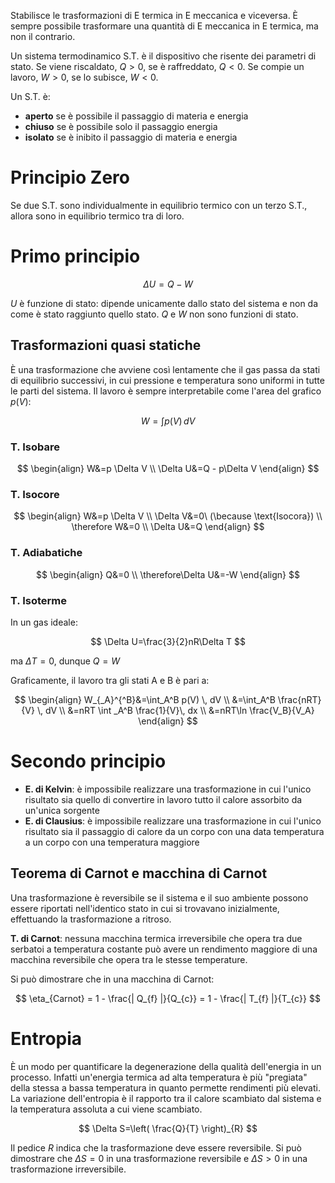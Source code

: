 Stabilisce le trasformazioni di E termica in E meccanica e viceversa.
È sempre possibile trasformare una quantità di E meccanica in E termica, ma non il contrario.

Un sistema termodinamico S.T. è il dispositivo che risente dei parametri di stato. 
Se viene riscaldato, $Q \gt 0$, se è raffreddato, $Q \lt 0$.
Se compie un lavoro, $W \gt 0$, se lo subisce, $W \lt 0$.

Un S.T. è:
- __aperto__ se è possibile il passaggio di materia e energia
- __chiuso__ se è possibile solo il passaggio energia
- __isolato__ se è inibito il passaggio di materia e energia

# Principio Zero
Se due S.T. sono individualmente in equilibrio termico con un terzo S.T., allora sono in equilibrio termico tra di loro.

# Primo principio
$$
\Delta U = Q - W
$$

$U$ è funzione di stato: dipende unicamente dallo stato del sistema e non da come è stato raggiunto quello stato.
$Q$ e $W$ non sono funzioni di stato.

## Trasformazioni quasi statiche
È una trasformazione che avviene così lentamente che il gas passa da stati di equilibrio successivi, in cui pressione e temperatura sono uniformi in tutte le parti del sistema.
Il lavoro è sempre interpretabile come l'area del grafico $p(V)$:

$$
W=\int p(V) \, dV  
$$
### T. Isobare
$$
\begin{align}
W&=p \Delta V  \\
\Delta U&=Q - p\Delta V
\end{align}
$$

### T. Isocore
$$
\begin{align}
W&=p \Delta V  \\
\Delta V&=0\ (\because \text{Isocora}) \\
\therefore W&=0 \\
\Delta U&=Q
\end{align}
$$

### T. Adiabatiche
$$
\begin{align}
Q&=0 \\
\therefore\Delta U&=-W
\end{align}
$$

### T. Isoterme
In un gas ideale:

$$
\Delta U=\frac{3}{2}nR\Delta T
$$

ma $\Delta T = 0$, dunque $Q=W$

Graficamente, il lavoro tra gli stati A e B è pari a:

$$
\begin{align}
W_{_A}^{^B}&=\int_A^B p(V) \, dV \\
&=\int_A^B \frac{nRT}{V} \, dV \\
&=nRT \int _A^B \frac{1}{V}\, dx \\
&=nRT\ln \frac{V_B}{V_A}  
\end{align}
$$

# Secondo principio
- **E. di Kelvin**: è impossibile realizzare una trasformazione in cui l'unico risultato sia quello di convertire in lavoro tutto il calore assorbito da un'unica sorgente
- **E. di Clausius**: è impossibile realizzare una trasformazione in cui l'unico risultato sia il passaggio di calore da un corpo con una data temperatura a un corpo con una temperatura maggiore

## Teorema di Carnot e macchina di Carnot
Una trasformazione è reversibile se il sistema e il suo ambiente possono essere riportati nell'identico stato in cui si trovavano inizialmente, effettuando la trasformazione a ritroso.

**T. di Carnot**: nessuna macchina termica irreversibile che opera tra due serbatoi a temperatura costante può avere un rendimento maggiore di una macchina reversibile che opera tra le stesse temperature.

Si può dimostrare che in una macchina di Carnot: 

$$
\eta_{Carnot} = 1 - \frac{| Q_{f} |}{Q_{c}} = 1 - \frac{| T_{f} |}{T_{c}}
$$

# Entropia
È un modo per quantificare la degenerazione della qualità dell'energia in un processo. Infatti un'energia termica ad alta temperatura è più "pregiata" della stessa a bassa temperatura in quanto permette rendimenti più elevati.
La variazione dell'entropia è il rapporto tra il calore scambiato dal sistema e la temperatura assoluta a cui viene scambiato.

$$
\Delta S=\left( \frac{Q}{T} \right)_{R}
$$

Il pedice $R$ indica che la trasformazione deve essere reversibile.
Si può dimostrare che $\Delta S = 0$ in una trasformazione reversibile e $\Delta S > 0$ in una trasformazione irreversibile.

